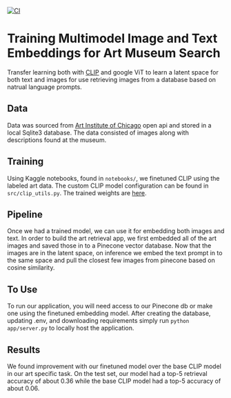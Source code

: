[![CI](https://github.com/NickStrauch13/image-to-text-embedding/actions/workflows/python-ci.yml/badge.svg)](https://github.com/NickStrauch13/image-to-text-embedding/actions/workflows/python-ci.yml)

# Training Multimodel Image and Text Embeddings for Art Museum Search

Transfer learning both with [CLIP](https://github.com/openai/CLIP) and google ViT to learn a latent space for both text and images for use retrieving images from a database based on natrual language prompts.

## Data

Data was sourced from [Art Institute of Chicago](https://www.artic.edu/open-access/public-api) open api and stored in a local Sqlite3 database. The data consisted of images along with descriptions found at the museum.

## Training

Using Kaggle notebooks, found in `notebooks/`, we finetuned CLIP using the labeled art data. The custom CLIP model configuration can be found in `src/clip_utils.py`. The trained weights are [here](https://drive.google.com/file/d/1rGNPti0CtLzVJ4-zq7YGHHu1tSdUEWTD/view?usp=sharing).

## Pipeline

Once we had a trained model, we can use it for embedding both images and text. In order to build the art retrieval app, we first embedded all of the art images and saved those in to a Pinecone vector database. Now that the images are in the latent space, on inference we embed the text prompt in to the same space and pull the closest few images from pinecone based on cosine similarity.

## To Use

To run our application, you will need access to our Pinecone db or make one using the finetuned embedding model. After creating the database, updating .env, and downloading requirements simply run ```python app/server.py``` to locally host the application.

## Results

We found improvement with our finetuned model over the base CLIP model in our art specific task. On the test set, our model had a top-5 retrieval accuracy of about 0.36 while the base CLIP model had a top-5 accuracy of about 0.06.

